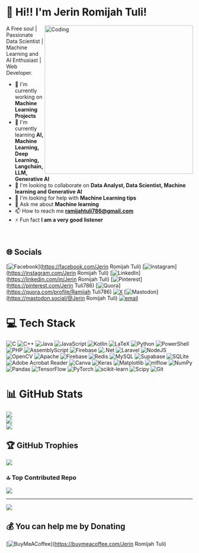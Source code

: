 # 💫 Hi!! I'm Jerin Romijah Tuli!
<img align="right" alt="Coding" width="400" src="https://cdn.dribbble.com/users/1162077/screenshots/3848914/programmer.gif">

A Free soul | Passionate Data Scientist | Machine Learning and AI Enthusiast | Web Developer.

- 🔭 I'm currently working on **Machine Learning Projects**
- 🌱 I'm currently learning **AI, Machine Learning, Deep Learning, Langchain, LLM, Generative AI**
- 👯 I'm looking to collaborate on **Data Analyst, Data Scientist, Machine learning and Generative AI**
- 🤝 I'm looking for help with **Machine Learning tips**
- 💬 Ask me about **Machine learning**
- 📫 How to reach me **ramijahtuli786@gmail.com**
- ⚡ Fun fact **I am a very good listener**

<br clear="right"/>

## 🌐 Socials
[![Facebook](https://img.shields.io/badge/Facebook-%231877F2.svg?logo=Facebook&logoColor=white)](https://facebook.com/Jerin Romijah Tuli) [![Instagram](https://img.shields.io/badge/Instagram-%23E4405F.svg?logo=Instagram&logoColor=white)](https://instagram.com/Jerin Romijah Tuli) [![LinkedIn](https://img.shields.io/badge/LinkedIn-%230077B5.svg?logo=linkedin&logoColor=white)](https://linkedin.com/in/Jerin Romijah Tuli) [![Pinterest](https://img.shields.io/badge/Pinterest-%23E60023.svg?logo=Pinterest&logoColor=white)](https://pinterest.com/Jerin Tuli786) [![Quora](https://img.shields.io/badge/Quora-%23B92B27.svg?logo=Quora&logoColor=white)](https://quora.com/profile/Ramijah Tuli786) [![X](https://img.shields.io/badge/X-black.svg?logo=X&logoColor=white)](https://x.com/RTuli786) [![Mastodon](https://img.shields.io/badge/-MASTODON-%232B90D9?logo=mastodon&logoColor=white)](https://mastodon.social/@Jerin Romijah Tuli) [![email](https://img.shields.io/badge/Email-D14836?logo=gmail&logoColor=white)](mailto:ramijahtuli786@gmail.com) 

# 💻 Tech Stack
![C](https://img.shields.io/badge/c-%2300599C.svg?style=flat-square&logo=c&logoColor=white) ![C++](https://img.shields.io/badge/c++-%2300599C.svg?style=flat-square&logo=c%2B%2B&logoColor=white) ![Java](https://img.shields.io/badge/java-%23ED8B00.svg?style=flat-square&logo=openjdk&logoColor=white) ![JavaScript](https://img.shields.io/badge/javascript-%23323330.svg?style=flat-square&logo=javascript&logoColor=%23F7DF1E) ![Kotlin](https://img.shields.io/badge/kotlin-%237F52FF.svg?style=flat-square&logo=kotlin&logoColor=white) ![LaTeX](https://img.shields.io/badge/latex-%23008080.svg?style=flat-square&logo=latex&logoColor=white) ![Python](https://img.shields.io/badge/python-3670A0?style=flat-square&logo=python&logoColor=ffdd54) ![PowerShell](https://img.shields.io/badge/PowerShell-%235391FE.svg?style=flat-square&logo=powershell&logoColor=white) ![PHP](https://img.shields.io/badge/php-%23777BB4.svg?style=flat-square&logo=php&logoColor=white) ![AssemblyScript](https://img.shields.io/badge/assembly%20script-%23000000.svg?style=flat-square&logo=assemblyscript&logoColor=white) ![Firebase](https://img.shields.io/badge/firebase-%23039BE5.svg?style=flat-square&logo=firebase) ![.Net](https://img.shields.io/badge/.NET-5C2D91?style=flat-square&logo=.net&logoColor=white) ![Laravel](https://img.shields.io/badge/laravel-%23FF2D20.svg?style=flat-square&logo=laravel&logoColor=white) ![NodeJS](https://img.shields.io/badge/node.js-6DA55F?style=flat-square&logo=node.js&logoColor=white) ![OpenCV](https://img.shields.io/badge/opencv-%23white.svg?style=flat-square&logo=opencv&logoColor=white) ![Apache](https://img.shields.io/badge/apache-%23D42029.svg?style=flat-square&logo=apache&logoColor=white) ![Firebase](https://img.shields.io/badge/firebase-a08021?style=flat-square&logo=firebase&logoColor=ffcd34) ![Redis](https://img.shields.io/badge/redis-%23DD0031.svg?style=flat-square&logo=redis&logoColor=white) ![MySQL](https://img.shields.io/badge/mysql-4479A1.svg?style=flat-square&logo=mysql&logoColor=white) ![Supabase](https://img.shields.io/badge/Supabase-3ECF8E?style=flat-square&logo=supabase&logoColor=white) ![SQLite](https://img.shields.io/badge/sqlite-%2307405e.svg?style=flat-square&logo=sqlite&logoColor=white) ![Adobe Acrobat Reader](https://img.shields.io/badge/Adobe%20Acrobat%20Reader-EC1C24.svg?style=flat-square&logo=Adobe%20Acrobat%20Reader&logoColor=white) ![Canva](https://img.shields.io/badge/Canva-%2300C4CC.svg?style=flat-square&logo=Canva&logoColor=white) ![Keras](https://img.shields.io/badge/Keras-%23D00000.svg?style=flat-square&logo=Keras&logoColor=white) ![Matplotlib](https://img.shields.io/badge/Matplotlib-%23ffffff.svg?style=flat-square&logo=Matplotlib&logoColor=black) ![mlflow](https://img.shields.io/badge/mlflow-%23d9ead3.svg?style=flat-square&logo=numpy&logoColor=blue) ![NumPy](https://img.shields.io/badge/numpy-%23013243.svg?style=flat-square&logo=numpy&logoColor=white) ![Pandas](https://img.shields.io/badge/pandas-%23150458.svg?style=flat-square&logo=pandas&logoColor=white) ![TensorFlow](https://img.shields.io/badge/TensorFlow-%23FF6F00.svg?style=flat-square&logo=TensorFlow&logoColor=white) ![PyTorch](https://img.shields.io/badge/PyTorch-%23EE4C2C.svg?style=flat-square&logo=PyTorch&logoColor=white) ![scikit-learn](https://img.shields.io/badge/scikit--learn-%23F7931E.svg?style=flat-square&logo=scikit-learn&logoColor=white) ![Scipy](https://img.shields.io/badge/SciPy-%230C55A5.svg?style=flat-square&logo=scipy&logoColor=%white) ![Git](https://img.shields.io/badge/git-%23F05033.svg?style=flat-square&logo=git&logoColor=white)

# 📊 GitHub Stats
![](https://github-readme-stats.vercel.app/api?username=Jerin-Romijah-Tuli&theme=dark&hide_border=false&include_all_commits=false&count_private=false)<br/>
![](https://nirzak-streak-stats.vercel.app/?user=Jerin-Romijah-Tuli&theme=dark&hide_border=false)<br/>
![](https://github-readme-stats.vercel.app/api/top-langs/?username=Jerin-Romijah-Tuli&theme=dark&hide_border=false&include_all_commits=false&count_private=false&layout=compact)

## 🏆 GitHub Trophies
![](https://github-profile-trophy.vercel.app/?username=Jerin-Romijah-Tuli&theme=radical&no-frame=false&no-bg=true&margin-w=4)

### 🔝 Top Contributed Repo
![](https://github-contributor-stats.vercel.app/api?username=Jerin-Romijah-Tuli&limit=5&theme=dark&combine_all_yearly_contributions=true)

---
[![](https://visitcount.itsvg.in/api?id=Jerin-Romijah-Tuli&icon=0&color=0)](https://visitcount.itsvg.in)

## 💰 You can help me by Donating
[![BuyMeACoffee](https://img.shields.io/badge/Buy%20Me%20a%20Coffee-ffdd00?style=for-the-badge&logo=buy-me-a-coffee&logoColor=black)](https://buymeacoffee.com/Jerin Romijah Tuli) 

<!-- Proudly created with GPRM ( https://gprm.itsvg.in ) -->

